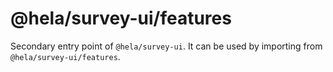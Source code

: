 # @hela/survey-ui/features

Secondary entry point of `@hela/survey-ui`. It can be used by importing from `@hela/survey-ui/features`.
